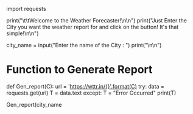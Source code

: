 import requests

print("\t\tWelcome to the Weather Forecaster!\n\n")
print("Just Enter the City you want the weather report for and click on the button! It's that simple!\n\n")

city_name = input("Enter the name of the City : ")
print("\n\n")

# Function to Generate Report
def Gen_report(C):
    url = 'https://wttr.in/{}'.format(C)
    try:
        data = requests.get(url)
        T = data.text
    except:
        T = "Error Occurred"
    print(T)
    
Gen_report(city_name
